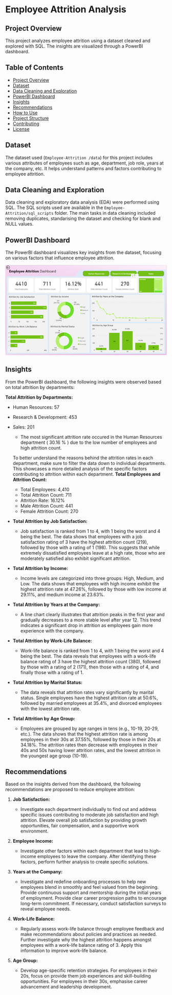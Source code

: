 # Employee Attrition Analysis

## Project Overview
This project analyzes employee attrition using a dataset cleaned and explored with SQL. The insights are visualized through a PowerBI dashboard.

## Table of Contents
- [Project Overview](#project-overview)
- [Dataset](#dataset)
- [Data Cleaning and Exploration](#data-cleaning-and-exploration)
- [PowerBI Dashboard](#powerbi-dashboard)
- [Insights](#insights)
- [Recommendations](#recommendations)
- [How to Use](#how-to-use)
- [Project Structure](#project-structure)
- [Contributing](#contributing)
- [License](#license)

## Dataset
The dataset used (`Employee-Attrition
/data`) for this project includes various attributes of employees such as age, department, job role, years at the company, etc. It helps understand patterns and factors contributing to employee attrition.

## Data Cleaning and Exploration
Data cleaning and exploratory data analysis (EDA) were performed using SQL. The SQL scripts used are available in the `Employee-Attrition/sql_scripts` folder. The main tasks in data cleaning included removing duplicates, standarising the dataset and checking for blank and NULL values.

## PowerBI Dashboard
The PowerBI dashboard visualizes key insights from the dataset, focusing on various factors that influence employee attrition.

![Employee Attrition Dashboard](https://github.com/PetrovicsRobert/Employee-Attrition/blob/5704e1d0b76e51a33dfb58850e494e3f6364896a/Attrition_Dashboard_Picture.png)

## Insights
From the PowerBI dashboard, the following insights were observed based on total attrition by departments:

**Total Attrition by Departments:**
- Human Resources: 57 
- Research & Development: 453
- Sales: 201

  - The most significant attrition rate occured in the Human Resources department ( 30.16 % ) due to the low number of employees and high attrition count.

  To better understand the reasons behind the attrition rates in each department, make sure to filter the data down to individual departments. This showcases a more detailed analysis of the specific factors contributing to attrition within each department.
**Total Employees and Attrition Count:**
  - Total Employees: 4,410
  - Total Attrition Count: 711
  - Attrition Rate: 16.12%
  - Male Attrition Count: 441
  - Female Attrition Count: 270

- **Total Attrition by Job Satisfaction:**
  - Job satisfaction is ranked from 1 to 4, with 1 being the worst and 4 being the best. The data shows that employees with a job satisfaction rating of 3 have the highest attrition count (219), followed by those with a rating of 1 (198). This suggests that while extremely dissatisfied employees leave at a high rate, those who are moderately satisfied also exhibit significant attrition. 

- **Total Attrition by Income:**
  - Income levels are categorized into three groups: High, Medium, and Low. The data shows that employees with high income exhibit the highest attrition rate at 47.26%, followed by those with low income at 29.11%, and medium income at 23.63%.

- **Total Attrition by Years at the Company:**
  - A line chart clearly illustrates that attrition peaks in the first year and gradually decreases to a more stable level after year 12. This trend indicates a significant drop in attrition as employees gain more experience with the company.

- **Total Attrition by Work-Life Balance:**
  - Work-life balance is ranked from 1 to 4, with 1 being the worst and 4 being the best. The data reveals that employees with a work-life balance rating of 3 have the highest attrition count (380), followed by those with a rating of 2 (171), then those with a rating of 4, and finally those with a rating of 1.

- **Total Attrition by Marital Status:**
  - The data reveals that attrition rates vary significantly by marital status. Single employees have the highest attrition rate at 50.6%, followed by married employees at 35.4%, and divorced employees with the lowest attrition rate.

- **Total Attrition by Age Group:**
  - Employees are grouped by age ranges in tens (e.g., 10-19, 20-29, etc.). The data shows that the highest attrition rate is among employees in their 30s at 37.55%, followed by those in their 20s at 34.18%. The attrition rates then decrease with employees in their 40s and 50s having lower attrition rates, and the lowest attrition in the youngest age group (10-19).

## Recommendations
Based on the insights derived from the dashboard, the following recommendations are proposed to reduce employee attrition:

1. **Job Satisfaction:**
   - Investigate each department individually to find out and address specific issues contributing to moderate job satisfaction and high attrition. Elevate overall job satisfaction by providing growth opportunities, fair compensation, and a supportive work environment. 

2. **Employee Income:**
   - Investigate other factors within each department that lead to high-income employees to leave the company. After identifying these factors, perform further analysis to create specific solutions. 

3. **Years at the Company:**
   - Investigate and redefine onboarding processes to help new employees blend in smoothly and feel valued from the beginning. Provide continuous support and mentorship during the initial years of employment. Provide clear career progression paths to encourage long-term commitment. If necessary, conduct satisfaction  surveys to reveal employee needs.

4. **Work-Life Balance:**
   - Regularly assess work-life balance through employee feedback and make recommendations about policies and practices as needed. Further investigate why the highest attrition happens amongst employees with a work-life balance rating of 3. Apply this information to improve work-life balance.

5. **Age Group:**
   - Develop age-specific retention strategies. For employees in their 20s, focus on provide them job experiences and skill-building opportunities. For employees in their 30s, emphasise career advancement and leadership development. 


